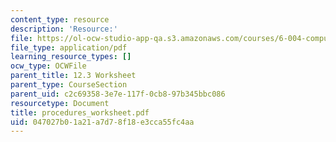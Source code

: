 ```yaml
---
content_type: resource
description: 'Resource:'
file: https://ol-ocw-studio-app-qa.s3.amazonaws.com/courses/6-004-computation-structures-spring-2017/047027b01a21a7d78f18e3cca55fc4aa_procedures_worksheet.pdf
file_type: application/pdf
learning_resource_types: []
ocw_type: OCWFile
parent_title: 12.3 Worksheet
parent_type: CourseSection
parent_uid: c2c69358-3e7e-117f-0cb8-97b345bbc086
resourcetype: Document
title: procedures_worksheet.pdf
uid: 047027b0-1a21-a7d7-8f18-e3cca55fc4aa
---
```

